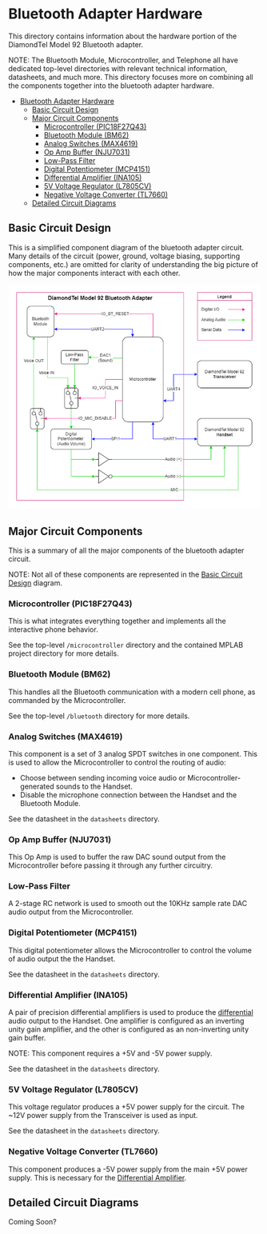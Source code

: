 # Bluetooth Adapter Hardware

This directory contains information about the hardware portion of the DiamondTel Model 92 Bluetooth adapter.

NOTE: The Bluetooth Module, Microcontroller, and Telephone all have dedicated top-level directories with relevant technical information, datasheets, and much more. This directory focuses more on combining all the components together into the bluetooth adapter hardware.

- [Bluetooth Adapter Hardware](#bluetooth-adapter-hardware)
  - [Basic Circuit Design](#basic-circuit-design)
  - [Major Circuit Components](#major-circuit-components)
    - [Microcontroller (PIC18F27Q43)](#microcontroller-pic18f27q43)
    - [Bluetooth Module (BM62)](#bluetooth-module-bm62)
    - [Analog Switches (MAX4619)](#analog-switches-max4619)
    - [Op Amp Buffer (NJU7031)](#op-amp-buffer-nju7031)
    - [Low-Pass Filter](#low-pass-filter)
    - [Digital Potentiometer (MCP4151)](#digital-potentiometer-mcp4151)
    - [Differential Amplifier (INA105)](#differential-amplifier-ina105)
    - [5V Voltage Regulator (L7805CV)](#5v-voltage-regulator-l7805cv)
    - [Negative Voltage Converter (TL7660)](#negative-voltage-converter-tl7660)
  - [Detailed Circuit Diagrams](#detailed-circuit-diagrams)
  
## Basic Circuit Design

This is a simplified component diagram of the bluetooth adapter circuit. Many details of the circuit (power, ground, voltage biasing, supporting components, etc.) are omitted for clarity of understanding the big picture of how the major components interact with each other.

![Circuit Component Diagram](../readme/circuit_component_diagram.drawio.png)

## Major Circuit Components

This is a summary of all the major components of the bluetooth adapter circuit.

NOTE: Not all of these components are represented in the [Basic Circuit Design](#basic-circuit-design) diagram.

### Microcontroller (PIC18F27Q43)

This is what integrates everything together and implements all the interactive phone behavior.

See the top-level `/microcontroller` directory and the contained MPLAB project directory for more details.

### Bluetooth Module (BM62)

This handles all the Bluetooth communication with a modern cell phone, as commanded by the Microcontroller.

See the top-level `/bluetooth` directory for more details.

### Analog Switches (MAX4619)

This component is a set of 3 analog SPDT switches in one component. This is used to allow the Microcontroller to control the routing of audio:

- Choose between sending incoming voice audio or Microcontroller-generated sounds to the Handset.
- Disable the microphone connection between the Handset and the Bluetooth Module.

See the datasheet in the `datasheets` directory.

### Op Amp Buffer (NJU7031)

This Op Amp is used to buffer the raw DAC sound output from the Microcontroller before passing it through any further circuitry.

### Low-Pass Filter

A 2-stage RC network is used to smooth out the 10KHz sample rate DAC audio output from the Microcontroller.

### Digital Potentiometer (MCP4151)

This digital potentiometer allows the Microcontroller to control the volume of audio output the the Handset.

See the datasheet in the `datasheets` directory.

### Differential Amplifier (INA105)

A pair of precision differential amplifiers is used to produce the [differential](https://en.wikipedia.org/wiki/Differential_signalling) audio output to the Handset. One amplifier is configured as an inverting unity gain amplifier, and the other is configured as an non-inverting unity gain buffer.

NOTE: This component requires a +5V and -5V power supply.

See the datasheet in the `datasheets` directory.

### 5V Voltage Regulator (L7805CV)

This voltage regulator produces a +5V power supply for the circuit. The ~12V power supply from the Transceiver is used as input.

See the datasheet in the `datasheets` directory.

### Negative Voltage Converter (TL7660)

This component produces a -5V power supply from the main +5V power supply. This is necessary for the [Differential Amplifier](#differential-amplifier-ina105).

## Detailed Circuit Diagrams

Coming Soon?